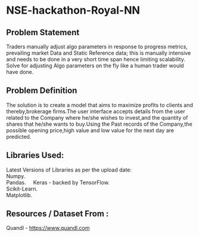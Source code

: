 # NSE-hackathon-Royal-NN
## Problem Statement 
Traders manually adjust algo parameters in response to progress metrics, prevailing market Data and Static Reference data; this is manually intensive and needs to be done in a very short time span hence limiting scalability. Solve for adjusting Algo parameters on the fly like a human trader would have done.

## Problem Definition
The solution is to create a model that aims to maximize profits to clients and thereby,brokerage firms.The user interface 
accepts details from the user related to the Company where he/she wishes to invest,and the quantity of shares that he/she 
wants to buy.Using the Past records of the Company,the possible opening price,high value and low value for the next day are 
predicted.  

## Libraries Used:
Latest Versions of Libraries as per the upload date:  
Numpy.  
Pandas.    
Keras - backed by TensorFlow.  
Scikit-Learn.  
Matplotlib.  

## Resources / Dataset From :
Quandl - https://www.quandl.com

